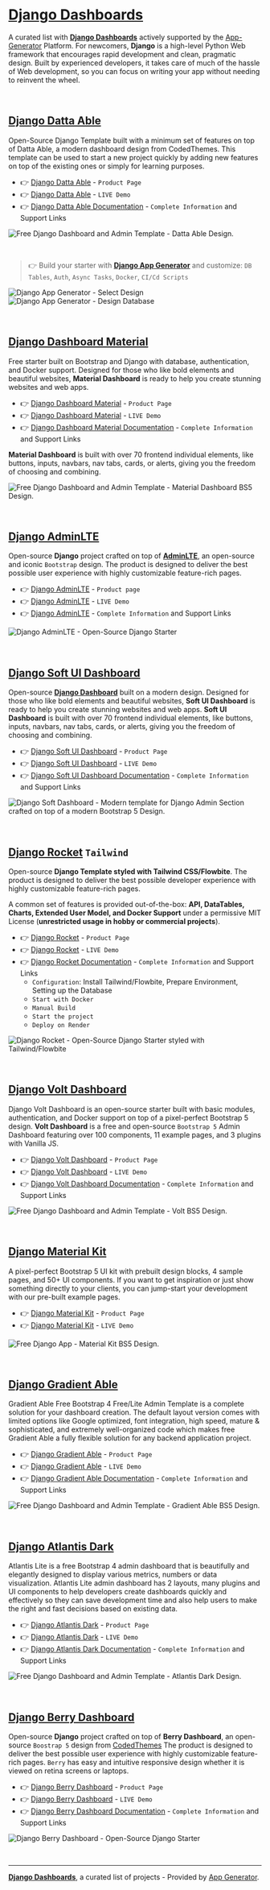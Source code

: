 # [Django Dashboards](https://app-generator.dev/admin-dashboards/django/)

A curated list with **[Django Dashboards](https://app-generator.dev/admin-dashboards/django/)** actively supported by the [App-Generator](https://app-generator.dev/) Platform. For newcomers, **Django** is a high-level Python Web framework that encourages rapid development and clean, pragmatic design. Built by experienced developers, it takes care of much of the hassle of Web development, so you can focus on writing your app without needing to reinvent the wheel. 

<br /> 

## [Django Datta Able](https://app-generator.dev/product/datta-able/django/)

Open-Source Django Template built with a minimum set of features on top of Datta Able, a modern dashboard design from CodedThemes. 
This template can be used to start a new project quickly by adding new features on top of the existing ones or simply for learning purposes.

- 👉 [Django Datta Able](https://app-generator.dev/product/datta-able/django/) - `Product Page`
- 👉 [Django Datta Able](https://django-datta.onrender.com/) - `LIVE Demo` 
- 👉 [Django Datta Able Documentation](https://app-generator.dev/docs/products/django/datta-able/index.html) - `Complete Information` and Support Links

![Free Django Dashboard and Admin Template - Datta Able Design.](https://user-images.githubusercontent.com/51070104/176118649-7233ffbc-6118-4f56-8cda-baa81d256877.png)

<br /> 

> 👉 Build your starter with **[Django App Generator](https://app-generator.dev/tools/django-generator/)** and customize: `DB Tables`, `Auth`, `Async Tasks`, `Docker`, `CI/Cd Scripts`

![Django App Generator - Select Design](https://github.com/user-attachments/assets/d94dd5bf-dc5e-46c5-a69f-997ec4b46209)
![Django App Generator - Design Database](https://github.com/user-attachments/assets/330c6ba5-6066-46f0-9d0f-c7161410eb5a)
   
<br />

## [Django Dashboard Material](https://app-generator.dev/product/material-dashboard/django/)

Free starter built on Bootstrap and Django with database, authentication, and Docker support. Designed for those who like bold elements and beautiful websites, **Material Dashboard** is ready to help you create stunning websites and web apps. 

- 👉 [Django Dashboard Material](https://app-generator.dev/product/material-dashboard/django/) - `Product Page`
- 👉 [Django Dashboard Material](https://django-material-dash2.onrender.com/) - `LIVE Demo` 
- 👉 [Django Dashboard Material Documentation](https://app-generator.dev/docs/products/django/material-dashboard/index.html) - `Complete Information` and Support Links
  
**Material Dashboard** is built with over 70 frontend individual elements, like buttons, inputs, navbars, nav tabs, cards, or alerts, giving you the freedom of choosing and combining.

![Free Django Dashboard and Admin Template - Material Dashboard BS5 Design.](https://github.com/user-attachments/assets/db3607ed-f586-442e-8715-7f0357c28261)

<br />

## [Django AdminLTE](https://app-generator.dev/product/adminlte/django/)

Open-source **Django** project crafted on top of **[AdminLTE](https://app-generator.dev/product/adminlte/django/)**, an open-source and iconic `Bootstrap` design.
The product is designed to deliver the best possible user experience with highly customizable feature-rich pages. 

- 👉 [Django AdminLTE](https://app-generator.dev/product/adminlte/django/) - `Product page`
- 👉 [Django AdminLTE](https://adminlte-django.appseed-srv1.com/) - `LIVE Demo`
- 👉 [Django AdminLTE](https://app-generator.dev/docs/products/django/adminlte/index.html) - `Complete Information` and Support Links

![Django AdminLTE - Open-Source Django Starter ](https://github.com/app-generator/django-adminlte/assets/51070104/8f0c396d-2f33-46b9-9689-2982c987399d)

<br />

## [Django Soft UI Dashboard](https://app-generator.dev/product/soft-ui-dashboard/django/)

Open-source **[Django Dashboard](https://app-generator.dev/admin-dashboards/django/)** built on a modern design. Designed for those who like bold elements and beautiful websites, **Soft UI Dashboard** is ready to help you create stunning websites and web apps. 
**Soft UI Dashboard** is built with over 70 frontend individual elements, like buttons, inputs, navbars, nav tabs, cards, or alerts, giving you the freedom of choosing and combining.

- 👉 [Django Soft UI Dashboard](https://app-generator.dev/product/soft-ui-dashboard/django/) - `Product Page`
- 👉 [Django Soft UI Dashboard](https://django-soft-dash.onrender.com/) - `LIVE Demo`
- 👉 [Django Soft UI Dashboard Documentation](https://app-generator.dev/docs/products/django/soft-ui-dashboard/index.html) - `Complete Information` and Support Links

![Django Soft Dashboard - Modern template for Django Admin Section crafted on top of a modern Bootstrap 5 Design.](https://github.com/user-attachments/assets/2dd7adf3-bf5f-4894-b585-3696e7a8606f)

<br />

## [Django Rocket](https://app-generator.dev/product/rocket/django/) `Tailwind`

Open-source **Django Template styled with Tailwind CSS/Flowbite**. The product is designed to deliver the best possible developer experience with highly customizable feature-rich pages. 

A common set of features is provided out-of-the-box: **API, DataTables, Charts, Extended User Model, and Docker Support** under a permissive MIT License (**unrestricted usage in hobby or commercial projects**).

- 👉 [Django Rocket](https://app-generator.dev/product/rocket/django/) - `Product Page`
- 👉 [Django Rocket](https://rocket-django.onrender.com) - `LIVE Demo` 
- 👉 [Django Rocket Documentation](https://app-generator.dev/docs/products/django/rocket/index.html) - `Complete Information` and Support Links
  - `Configuration`: Install Tailwind/Flowbite, Prepare Environment, Setting up the Database 
  - `Start with Docker`
  - `Manual Build`
  - `Start the project`
  - `Deploy on Render`

![Django Rocket - Open-Source Django Starter styled with Tailwind/Flowbite](https://github.com/user-attachments/assets/d7527d5e-046c-4679-8f72-525290a5edd5)
  
<br />

## [Django Volt Dashboard](https://app-generator.dev/product/volt-dashboard/django/)

Django Volt Dashboard is an open-source starter built with basic modules, authentication, and Docker support on top of a pixel-perfect Bootstrap 5 design.
**Volt Dashboard** is a free and open-source `Bootstrap 5` Admin Dashboard featuring over 100 components, 11 example pages, and 3 plugins with Vanilla JS. 

- 👉 [Django Volt Dashboard](https://app-generator.dev/product/volt-dashboard/django/) - `Product Page`
- 👉 [Django Volt Dashboard](https://django-volt.onrender.com/) - `LIVE Demo`
- 👉 [Django Volt Dashboard Documentation](https://app-generator.dev/docs/products/django/volt-dashboard/index.html) - `Complete Information` and Support Links

![Free Django Dashboard and Admin Template - Volt BS5 Design.](https://user-images.githubusercontent.com/51070104/168843604-b026fd94-5969-4be7-81ac-5887cf0958e5.png)

<br />

## [Django Material Kit](https://app-generator.dev/product/material-kit/django/)

A pixel-perfect Bootstrap 5 UI kit with prebuilt design blocks, 4 sample pages, and 50+ UI components. If you want to get inspiration or just show something directly to your clients, you can jump-start your development with our pre-built example pages.

- 👉 [Django Material Kit](https://app-generator.dev/product/material-kit/django/) - `Product Page`
- 👉 [Django Material Kit](https://django-material-kit.appseed-srv1.com) - `LIVE Demo` 

![Free Django App - Material Kit BS5 Design.](https://user-images.githubusercontent.com/51070104/167396765-c88b7a95-155f-4236-8691-7b80fa2d9cd9.png)

<br />

## [Django Gradient Able](https://app-generator.dev/product/gradient-able/django/)

Gradient Able Free Bootstrap 4 Free/Lite Admin Template is a complete solution for your dashboard creation. The default layout version comes with limited options like Google optimized, font integration, high speed, mature & sophisticated, and extremely well-organized code which makes free Gradient Able a fully flexible solution for any backend application project.

- 👉 [Django Gradient Able](https://app-generator.dev/product/gradient-able/django/) - `Product Page`
- 👉 [Django Gradient Able](https://django-gradient-able.appseed-srv1.com) - `LIVE Demo` 
- 👉 [Django Gradient Able Documentation](https://app-generator.dev/docs/products/django/gradient-able/index.html) - `Complete Information` and Support Links

![Free Django Dashboard and Admin Template - Gradient Able BS5 Design.](https://user-images.githubusercontent.com/51070104/171583187-c4ca1bef-b535-458e-9250-8d62ba1f5b30.png)

<br />

## [Django Atlantis Dark](https://app-generator.dev/product/atlantis-dark/django/)

Atlantis Lite is a free Bootstrap 4 admin dashboard that is beautifully and elegantly designed to display various metrics, numbers or data visualization. Atlantis Lite admin dashboard has 2 layouts, many plugins and UI components to help developers create dashboards quickly and effectively so they can save development time and also help users to make the right and fast decisions based on existing data.

- 👉 [Django Atlantis Dark](https://app-generator.dev/product/atlantis-dark/django/) - `Product Page`
- 👉 [Django Atlantis Dark](https://django-atlantis-dark.appseed-srv1.com/) - `LIVE Demo` 
- 👉 [Django Atlantis Dark Documentation](https://app-generator.dev/docs/products/django/atlantis-dark/index.html) - `Complete Information` and Support Links

![Free Django Dashboard and Admin Template - Atlantis Dark Design.](https://user-images.githubusercontent.com/51070104/172799909-4cbc8eed-fdde-4408-ab61-123f235212d0.png)

<br /> 

## [Django Berry Dashboard](https://app-generator.dev/product/berry-dashboard/django/)

Open-source **Django** project crafted on top of **Berry Dashboard**, an open-source `Boostrap 5` design from [CodedThemes](https://codedthemes.com/?ref=appseed)
The product is designed to deliver the best possible user experience with highly customizable feature-rich pages. `Berry` has easy and intuitive responsive design whether it is viewed on retina screens or laptops.

- 👉 [Django Berry Dashboard](https://app-generator.dev/product/berry-dashboard/django/) - `Product Page`
- 👉 [Django Berry Dashboard](https://django-berry.onrender.com/) - `LIVE Demo` 
- 👉 [Django Berry Dashboard Documentation](https://app-generator.dev/docs/products/django/berry/index.html) - `Complete Information` and Support Links

![Django Berry Dashboard - Open-Source Django Starter](https://user-images.githubusercontent.com/51070104/215728710-d1ee7fef-8153-402b-9741-371e1c01cd36.png)

<br /> 

---
**[Django Dashboards](https://app-generator.dev/admin-dashboards/django/)**, a curated list of projects - Provided by [App Generator](https://app-generator.dev/).
